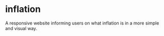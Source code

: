 # inflation
A responsive website informing users on what inflation is in a more simple and visual way.
